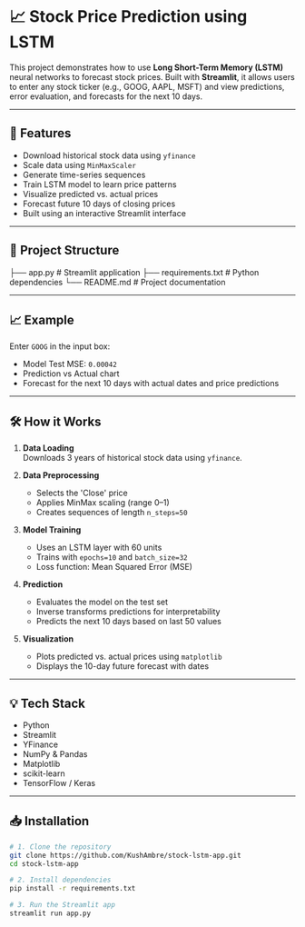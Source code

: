 # 📈 Stock Price Prediction using LSTM

This project demonstrates how to use **Long Short-Term Memory (LSTM)** neural networks to forecast stock prices. Built with **Streamlit**, it allows users to enter any stock ticker (e.g., GOOG, AAPL, MSFT) and view predictions, error evaluation, and forecasts for the next 10 days.

---

## 📌 Features

- Download historical stock data using `yfinance`
- Scale data using `MinMaxScaler`
- Generate time-series sequences
- Train LSTM model to learn price patterns
- Visualize predicted vs. actual prices
- Forecast future 10 days of closing prices
- Built using an interactive Streamlit interface

---

## 📂 Project Structure
├── app.py # Streamlit application
├── requirements.txt # Python dependencies
└── README.md # Project documentation

---

## 📈 Example

Enter `GOOG` in the input box:

- Model Test MSE: `0.00042`
- Prediction vs Actual chart
- Forecast for the next 10 days with actual dates and price predictions

---

## 🛠️ How it Works

1. **Data Loading**  
   Downloads 3 years of historical stock data using `yfinance`.

2. **Data Preprocessing**  
   - Selects the 'Close' price
   - Applies MinMax scaling (range 0–1)
   - Creates sequences of length `n_steps=50`

3. **Model Training**  
   - Uses an LSTM layer with 60 units
   - Trains with `epochs=10` and `batch_size=32`
   - Loss function: Mean Squared Error (MSE)

4. **Prediction**  
   - Evaluates the model on the test set
   - Inverse transforms predictions for interpretability
   - Predicts the next 10 days based on last 50 values

5. **Visualization**  
   - Plots predicted vs. actual prices using `matplotlib`
   - Displays the 10-day future forecast with dates

---

## 💡 Tech Stack

- Python
- Streamlit
- YFinance
- NumPy & Pandas
- Matplotlib
- scikit-learn
- TensorFlow / Keras

---

## 📥 Installation

```bash
# 1. Clone the repository
git clone https://github.com/KushAmbre/stock-lstm-app.git
cd stock-lstm-app

# 2. Install dependencies
pip install -r requirements.txt

# 3. Run the Streamlit app
streamlit run app.py

